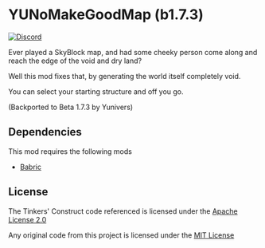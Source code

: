 # YUNoMakeGoodMap (b1.7.3)

[![Discord](https://img.shields.io/badge/Discord-%235865F2.svg?style=for-the-badge&logo=discord&logoColor=white)](https://discord.gg/aY2WFGPBBB)

Ever played a SkyBlock map, and had some cheeky person come along and reach the edge of the void and dry land?

Well this mod fixes that, by generating the world itself completely void.

You can select your starting structure and off you go.

(Backported to Beta 1.7.3 by Yunivers)

## Dependencies
This mod requires the following mods

- [Babric](https://github.com/babric/prism-instance)

## License
The Tinkers' Construct code referenced is licensed under the [Apache License 2.0](https://www.apache.org/licenses/LICENSE-2.0)

Any original code from this project is licensed under the [MIT License](https://tldrlegal.com/license/mit-license)
